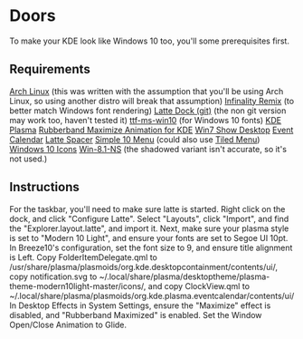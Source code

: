 # Doors

To make your KDE look like Windows 10 too, you'll some prerequisites first.
## Requirements
[Arch Linux](https://www.archlinux.org/) (this was written with the assumption that you'll be using Arch Linux, so using another distro will break that assumption)
[Infinality Remix](https://github.com/pdeljanov/infinality-remix/) (to better match Windows font rendering)
[Latte Dock (git)](https://aur.archlinux.org/packages/latte-dock-git/) (the non git version may work too, haven't tested it)
[ttf-ms-win10](https://aur.archlinux.org/packages/ttf-ms-win10/) (for Windows 10 fonts)
[KDE Plasma](https://wiki.archlinux.org/index.php/KDE#Installation)
[Rubberband Maximize Animation for KDE](https://store.kde.org/p/1270407)
[Win7 Show Desktop](https://store.kde.org/p/1100895)
[Event Calendar](https://store.kde.org/p/998901)
[Latte Spacer](https://store.kde.org/p/1287102)
[Simple 10 Menu](https://github.com/fauzie811/plasma-applet-simple10menu) (could also use [Tiled Menu](https://store.kde.org/p/1160672/))
[Windows 10 Icons](https://github.com/B00merang-Artwork/Windows-10)
[Win-8.1-NS](https://store.kde.org/p/1084938) (the shadowed variant isn't accurate, so it's not used.)
## Instructions
For the taskbar, you'll need to make sure latte is started. Right click on the dock, and click "Configure Latte". Select "Layouts", click "Import", and find the "Explorer.layout.latte", and import it.
Next, make sure your plasma style is set to "Modern 10 Light", and ensure your fonts are set to Segoe UI 10pt.
In Breeze10's configuration, set the font size to 9, and ensure title alignment is Left.
Copy FolderItemDelegate.qml to /usr/share/plasma/plasmoids/org.kde.desktopcontainment/contents/ui/, copy notification.svg to ~/.local/share/plasma/desktoptheme/plasma-theme-modern10light-master/icons/, and copy ClockView.qml to ~/.local/share/plasma/plasmoids/org.kde.plasma.eventcalendar/contents/ui/
In Desktop Effects in System Settings, ensure the "Maximize" effect is disabled, and "Rubberband Maximized" is enabled. Set the Window Open/Close Animation to Glide.
